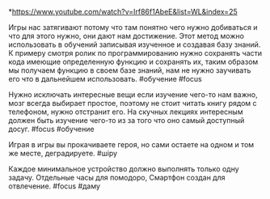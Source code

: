 *https://www.youtube.com/watch?v=Irf86f1AbeE&list=WL&index=25


Игры нас затягивают потому что там понятно чего нужно добиваться и что для этого нужно, они дают нам достижение. Этот метод можно использовать в обучений записывая изученное и создавая базу знаний. К примеру смотря ролик по программированию нужно сохранять части кода имеющие определенную функцию и сохранять их, таким образом мы получаем функцию в своем базе знаний, нам не нужно заучивать его что в дальнейшем использовать.
#обучение #focus  


Нужно исключать интересные вещи если изучение чего-то нам важно, мозг всегда выбирает простое, поэтому не стоит читать книгу рядом с телефоном, нужно отстранит его. На скучных лекциях интересным должен быть изучение чего-то из за того что оно самый доступный досуг.
#focus #обучение


Играя в игры вы прокачиваете героя, но сами остаете на одном и том же месте, деградируете.
#шіру 


Каждое минимальное устройство должно выполнять только одну задачу. Отдельные часы для помодоро, Смартфон создан для отвлечение.
#focus #даму 
